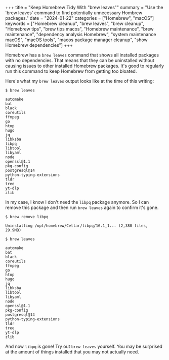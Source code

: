 +++
title = "Keep Homebrew Tidy With \"brew leaves\""
summary = "Use the 'brew leaves' command to find potentially unnecessary Hombrew packages."
date = "2024-01-22"
categories = ["Homebrew", "macOS"]
keywords = ["Homebrew cleanup", "brew leaves", "brew cleanup", "Homebrew tips", "brew tips macos", "Homebrew maintenance", "brew maintenance", "dependency analysis Homebrew", "system maintenance macOS", "macOS tools", "macos package manager cleanup", "show Homebrew dependencies"]
+++

Homebrew has a `brew leaves` command that shows all installed packages with no dependencies. That means that they can be uninstalled without causing issues to other installed Homebrew packages. It's good to regularly run this command to keep Homebrew from getting too bloated.

Here's what my `brew leaves` output looks like at the time of this writing:

```
$ brew leaves

automake
bat
black
coreutils
ffmpeg
go
htop
hugo
jq
libksba
libpq
libtool
libyaml
node
openssl@1.1
pkg-config
postgresql@14
python-typing-extensions
tldr
tree
yt-dlp
zlib
```

In my case, I know I don't need the `libpq` package anymore. So I can remove this package and then run `brew leaves` again to confirm it's gone.

```
$ brew remove libpq

Uninstalling /opt/homebrew/Cellar/libpq/16.1_1... (2,380 files, 29.9MB)
```

```
$ brew leaves

automake
bat
black
coreutils
ffmpeg
go
htop
hugo
jq
libksba
libtool
libyaml
node
openssl@1.1
pkg-config
postgresql@14
python-typing-extensions
tldr
tree
yt-dlp
zlib
```

And now `libpq` is gone! Try out `brew leaves` yourself. You may be surprised at the amount of things installed that you may not actually need.
